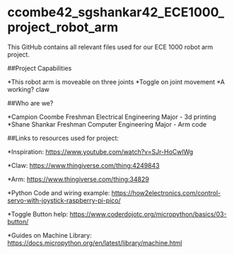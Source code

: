 # ccombe42_sgshankar42_ECE1000_project_robot_arm
This GitHub contains all relevant files used for our ECE 1000 robot arm project.

##Project Capabilities

*This robot arm is moveable on three joints
*Toggle on joint movement
*A working? claw

##Who are we?

*Campion Coombe Freshman Electrical Engineering Major - 3d printing
*Shane Shankar Freshman Computer Engineering Major - Arm code

##Links to resources used for project:

*Inspiration: https://www.youtube.com/watch?v=SJr-HoCwlWg

*Claw: https://www.thingiverse.com/thing:4249843

*Arm: https://www.thingiverse.com/thing:34829

*Python Code and wiring example: https://how2electronics.com/control-servo-with-joystick-raspberry-pi-pico/

*Toggle Button help: https://www.coderdojotc.org/micropython/basics/03-button/

*Guides on Machine Library: https://docs.micropython.org/en/latest/library/machine.html
